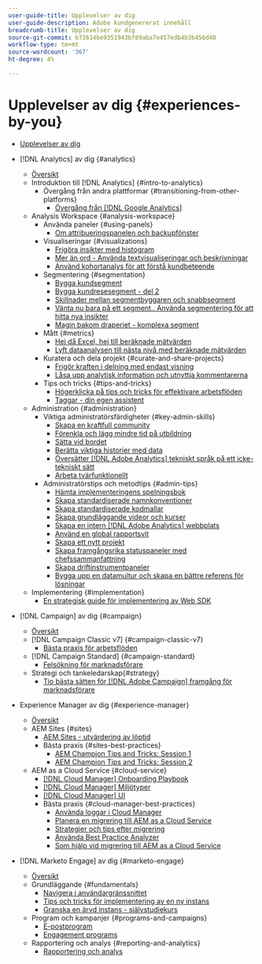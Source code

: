 ```yaml
---
user-guide-title: Upplevelser av dig
user-guide-description: Adobe kundgenererat innehåll
breadcrumb-title: Upplevelser av dig
source-git-commit: b73614be9351943bf89aba7e457edb4b3b456d40
workflow-type: tm+mt
source-wordcount: '367'
ht-degree: 4%

---
```



# Upplevelser av dig {#experiences-by-you}

+ [Upplevelser av dig](/help/overview.md)

+ [!DNL Analytics] av dig {#analytics}
   + [Översikt](/help/analytics/overview.md)
   + Introduktion till [!DNL Analytics] {#intro-to-analytics}
      + Övergång från andra plattformar {#transitioning-from-other-platforms}
         + [Övergång från [!DNL Google Analytics]](../analytics/intro-to-analytics/transitioning-from-other-platforms/transition-from-google-analytics.md)
   + Analysis Workspace {#analysis-workspace}
      + Använda paneler {#using-panels}
         + [Om attribueringspanelen och backupfönster](../analytics/analysis-workspace/using-panels/understanding-adobe-analytics-attribution-panel-and-lookback-windows.md)
      + Visualiseringar {#visualizations}
         + [Frigöra insikter med histogram](../analytics/analysis-workspace/visualizations/unlocking-insights-with-histograms.md)
         + [Mer än ord - Använda textvisualiseringar och beskrivningar](../analytics/analysis-workspace/visualizations/more-than-words-using-text-visualizations-and-descriptions.md)
         + [Använd kohortanalys för att förstå kundbeteende](../analytics/analysis-workspace/visualizations/use-cohort-analysis-to-understand-customer-behavior.md)
      + Segmentering {#segmentation}
         + [Bygga kundsegment](../analytics/analysis-workspace/segmentation/building-customer-journey-segments.md)
         + [Bygga kundresesegment - del 2](../analytics/analysis-workspace/segmentation/building-customer-journey-segments-part-two.md)
         + [Skillnader mellan segmentbyggaren och snabbsegment](../analytics/analysis-workspace/segmentation/differences-between-the-segment-builder-and-quick-segments.md)
         + [Vänta nu bara på ett segment.. Använda segmentering för att hitta nya insikter](../analytics/analysis-workspace/segmentation/segmentation-to-discover-new-insights.md)
         + [Magin bakom draperiet - komplexa segment](../analytics/analysis-workspace/segmentation/the-magic-behind-the-curtain-complex-segments.md)
      + Mått {#metrics}
         + [Hej då Excel, hej till beräknade mätvärden](../analytics/analysis-workspace/metrics/goodbye-excel-hello-calculated-metrics.md)
         + [Lyft dataanalysen till nästa nivå med beräknade mätvärden](../analytics/analysis-workspace/metrics/take-your-data-analysis-to-the-next-level-with-calculated-metrics.md)
      + Kuratera och dela projekt {#curate-and-share-projects}
         + [Frigör kraften i delning med endast visning](../analytics/analysis-workspace/curate-and-share-projects/unlocking-the-power-of-view-only-sharing.md)
         + [Låsa upp analytisk information och utnyttja kommentarerna](../analytics/analysis-workspace/curate-and-share-projects/harnessing-the-power-of-annotations.md)
      + Tips och tricks {#tips-and-tricks}
         + [Högerklicka på tips och tricks för effektivare arbetsflöden](../analytics/analysis-workspace/tips-and-tricks/right-click-tips-and-tricks-for-more-efficient-workflows.md)
         + [Taggar - din egen assistent](../analytics/analysis-workspace/tips-and-tricks/tags-your-personal-assistant.md)
   + Administration {#administration}
      + Viktiga administratörsfärdigheter {#key-admin-skills}
         + [Skapa en kraftfull community](../analytics/administration/key-admin-skills/empowered-community.md)
         + [Förenkla och lägg mindre tid på utbildning](../analytics/administration/key-admin-skills/simplify-training-users.md)
         + [Sätta vid bordet](../analytics/administration/key-admin-skills/gaining-a-seat-at-the-table.md)
         + [Berätta viktiga historier med data](../analytics/administration/key-admin-skills/telling-impactful-stories-with-data.md)
         + [Översätter [!DNL Adobe Analytics] tekniskt språk på ett icke-tekniskt sätt](../analytics/administration/key-admin-skills/translating-adobe-analytics-technical-language.md)
         + [Arbeta tvärfunktionellt](../analytics/administration/key-admin-skills/working-cross-functionally.md)
      + Administratörstips och metodtips {#admin-tips}
         + [Hämta implementeringens spelningsbok](../analytics/administration/admin-tips/download-the-adobe-analytics-implementation-playbook.md)
         + [Skapa standardiserade namnkonventioner](../analytics/administration/admin-tips/create-standardized-naming-conventions.md)
         + [Skapa standardiserade kodmallar](../analytics/administration/admin-tips/create-standardized-code-templates.md)
         + [Skapa grundläggande videor och kurser](../analytics/administration/admin-tips/create-basic-videos-and-training.md)
         + [Skapa en intern [!DNL Adobe Analytics] webbplats](../analytics/administration/admin-tips/create-an-internal-adobe-analytics-site.md)
         + [Använd en global rapportsvit](../analytics/administration/admin-tips/use-a-global-report-suite.md)
         + [Skapa ett nytt projekt](../analytics/administration/admin-tips/create-a-news-and-announcements-project.md)
         + [Skapa framgångsrika statuspaneler med chefssammanfattning](../analytics/administration/admin-tips/driving-success-with-executive-summary-dashboards.md)
         + [Skapa driftinstrumentpaneler](../analytics/administration/admin-tips/create-operational-dashboards.md)
         + [Bygga upp en datamultur och skapa en bättre referens för lösningar](../analytics/administration/admin-tips/better-sdr.md)
   + Implementering {#implementation}
      + [En strategisk guide för implementering av Web SDK](../analytics/implementation/strategic-guide-to-implementing-web-sdk.md)
+ [!DNL Campaign] av dig {#campaign}
   + [Översikt](/help/campaign/overview.md)
   + [!DNL Campaign Classic v7] {#campaign-classic-v7}
      + [Bästa praxis för arbetsflöden](/help/campaign/ac-v7/workflow-best-practices-for-marketers.md)
   + [!DNL Campaign Standard] {#campaign-standard}
      + [Felsökning för marknadsförare](/help/campaign/acs/troubleshooting-for-marketers.md)
   + Strategi och tankeledarskap{#strategy}
      + [Tio bästa sätten för [!DNL Adobe Campaign] framgång för marknadsförare](/help/campaign/10-best-practices-for-marketers.md)
+ Experience Manager av dig {#experience-manager}
   + [Översikt](/help/experience-manager/overview.md)
   + AEM Sites {#sites}
      + [AEM Sites - utvärdering av löptid](/help/experience-manager/sites/expert-resources/maturity-assessment.md)
      + Bästa praxis {#sites-best-practices}
         + [AEM Champion Tips and Tricks: Session 1](/help/experience-manager/sites/expert-resources/champion-tips-1.md)
         + [AEM Champion Tips and Tricks: Session 2](/help/experience-manager/sites/expert-resources/champion-tips-2.md)
   + AEM as a Cloud Service {#cloud-service}
      + [[!DNL Cloud Manager] Onboarding Playbook](/help/experience-manager/cloud-service/expert-resources/aem-champions/onboarding-playbook.md)
      + [[!DNL Cloud Manager] Miljötyper](/help/experience-manager/cloud-service/expert-resources/aem-champions/environment-types.md)
      + [[!DNL Cloud Manager] UI](/help/experience-manager/cloud-service/expert-resources/aem-champions/cloud-manager-ui.md)
      + Bästa praxis {#cloud-manager-best-practices}
         + [Använda loggar i Cloud Manager](/help/experience-manager/cloud-service/expert-resources/aem-champions/cloud-manager-using-logs.md)
         + [Planera en migrering till AEM as a Cloud Service](/help/experience-manager/cloud-service/expert-resources/aem-champions/migration.md)
         + [Strategier och tips efter migrering](/help/experience-manager/cloud-service/expert-resources/aem-champions/post-migration.md)
         + [Använda Best Practice Analyzer](/help/experience-manager/cloud-service/expert-resources/aem-champions/best-practice-analyzer.md)
         + [Som hjälp vid migrering till AEM as a Cloud Service](/help/experience-manager/cloud-service/expert-resources/aem-champions/migration-challenges.md)
+ [!DNL Marketo Engage] av dig {#marketo-engage}
   + [Översikt](/help/marketo/overview.md)
   + Grundläggande {#fundamentals}
      + [Navigera i användargränssnittet](/help/marketo/fundamentals/ui-navigation.md)
      + [Tips och tricks för implementering av en ny instans](https://experienceleague.adobe.com/docs/experiences-by-you/implenting-new-instance/overview.html)
      + [Granska en ärvd instans - självstudiekurs](https://experienceleague.adobe.com/docs/experiences-by-you/auditing-an-inherited-instance/overview.html)
   + Program och kampanjer {#programs-and-campaigns}
      + [E-postprogram](/help/marketo/programs/email-programs.md)
      + [Engagement programs](/help/marketo/programs/engagement-programs.md)
   + Rapportering och analys {#reporting-and-analytics}
      + [Rapportering och analys](/help/marketo/reporting/reporting-and-analytics.md)

